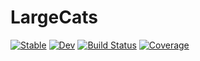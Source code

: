 # LargeCats

[![Stable](https://img.shields.io/badge/docs-stable-blue.svg)](https://jw3126.github.io/LargeCats.jl/stable)
[![Dev](https://img.shields.io/badge/docs-dev-blue.svg)](https://jw3126.github.io/LargeCats.jl/dev)
[![Build Status](https://github.com/jw3126/LargeCats.jl/workflows/CI/badge.svg)](https://github.com/jw3126/LargeCats.jl/actions)
[![Coverage](https://codecov.io/gh/jw3126/LargeCats.jl/branch/master/graph/badge.svg)](https://codecov.io/gh/jw3126/LargeCats.jl)
